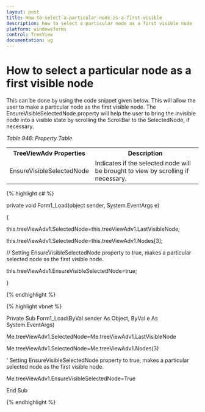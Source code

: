 ```yaml
---
layout: post
title: How-to-select-a-particular-node-as-a-first-visible
description: how to select a particular node as a first visible node
platform: windowsforms
control: TreeView 
documentation: ug
---
```


# How to select a particular node as a first visible node

This can be done by using the code snippet given below. This will allow the user to make a particular node as the first visible node. The EnsureVisibleSelectedNode property will help the user to bring the invisible node into a visible state by scrolling the ScrollBar to the SelectedNode, if necessary.

_Table_ _946_: _Property Table_

<table>
<tr>
<th>
TreeViewAdv Properties</th><th>
Description</th></tr>
<tr>
<td>
EnsureVisibleSelectedNode</td><td>
Indicates if the selected node will be brought to view by scrolling if necessary.</td></tr>
</table>


{% highlight c# %}



private void Form1_Load(object sender, System.EventArgs e) 

{ 

this.treeViewAdv1.SelectedNode=this.treeViewAdv1.LastVisibleNode; 

this.treeViewAdv1.SelectedNode=this.treeViewAdv1.Nodes[3]; 

// Setting EnsureVisibleSelectedNode property to true, makes a particular selected node as the first visible node. 

this.treeViewAdv1.EnsureVisibleSelectedNode=true; 

} 

{% endhighlight %}

{% highlight vbnet %}



Private Sub Form1_Load(ByVal sender As Object, ByVal e As System.EventArgs) 

Me.treeViewAdv1.SelectedNode=Me.treeViewAdv1.LastVisibleNode 

Me.treeViewAdv1.SelectedNode=Me.treeViewAdv1.Nodes(3) 

' Setting EnsureVisibleSelectedNode property to true, makes a particular selected node as the first visible node. 

Me.treeViewAdv1.EnsureVisibleSelectedNode=True 

End Sub 

{% endhighlight %}

